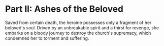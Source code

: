 # Part II: Ashes of the Beloved

Saved from certain death, the heroine possesses only a fragment of her beloved's soul. Driven by an unbreakable spirit and a thirst for revenge, she embarks on a bloody journey to destroy the church's supremacy, which condemned her to torment and suffering.